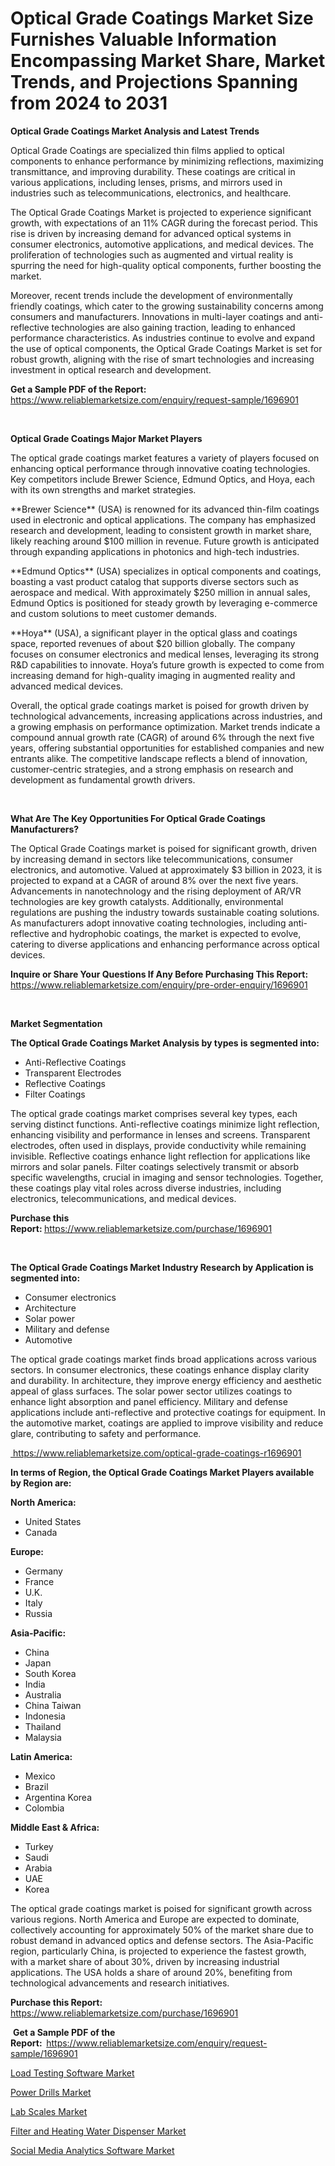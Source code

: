 <p><h1>Optical Grade Coatings Market Size Furnishes Valuable Information Encompassing Market Share, Market Trends, and Projections Spanning from 2024 to 2031</h1></p><p><strong>Optical Grade Coatings Market Analysis and Latest Trends</strong></p>
<p><p>Optical Grade Coatings are specialized thin films applied to optical components to enhance performance by minimizing reflections, maximizing transmittance, and improving durability. These coatings are critical in various applications, including lenses, prisms, and mirrors used in industries such as telecommunications, electronics, and healthcare.</p><p>The Optical Grade Coatings Market is projected to experience significant growth, with expectations of an 11% CAGR during the forecast period. This rise is driven by increasing demand for advanced optical systems in consumer electronics, automotive applications, and medical devices. The proliferation of technologies such as augmented and virtual reality is spurring the need for high-quality optical components, further boosting the market.</p><p>Moreover, recent trends include the development of environmentally friendly coatings, which cater to the growing sustainability concerns among consumers and manufacturers. Innovations in multi-layer coatings and anti-reflective technologies are also gaining traction, leading to enhanced performance characteristics. As industries continue to evolve and expand the use of optical components, the Optical Grade Coatings Market is set for robust growth, aligning with the rise of smart technologies and increasing investment in optical research and development.</p></p>
<p><strong>Get a Sample PDF of the Report:&nbsp;</strong> <a href="https://www.reliablemarketsize.com/enquiry/request-sample/1696901?utm_campaign=1506&utm_medium=2&utm_source=Github&utm_content=ia&utm_term=20102024&utm_id=optical-grade-coatings">https://www.reliablemarketsize.com/enquiry/request-sample/1696901</a></p>
<p>&nbsp;</p>
<p><strong>Optical Grade Coatings Major Market Players</strong></p>
<p><p>The optical grade coatings market features a variety of players focused on enhancing optical performance through innovative coating technologies. Key competitors include Brewer Science, Edmund Optics, and Hoya, each with its own strengths and market strategies.</p><p>**Brewer Science** (USA) is renowned for its advanced thin-film coatings used in electronic and optical applications. The company has emphasized research and development, leading to consistent growth in market share, likely reaching around $100 million in revenue. Future growth is anticipated through expanding applications in photonics and high-tech industries.</p><p>**Edmund Optics** (USA) specializes in optical components and coatings, boasting a vast product catalog that supports diverse sectors such as aerospace and medical. With approximately $250 million in annual sales, Edmund Optics is positioned for steady growth by leveraging e-commerce and custom solutions to meet customer demands.</p><p>**Hoya** (USA), a significant player in the optical glass and coatings space, reported revenues of about $20 billion globally. The company focuses on consumer electronics and medical lenses, leveraging its strong R&D capabilities to innovate. Hoya’s future growth is expected to come from increasing demand for high-quality imaging in augmented reality and advanced medical devices.</p><p>Overall, the optical grade coatings market is poised for growth driven by technological advancements, increasing applications across industries, and a growing emphasis on performance optimization. Market trends indicate a compound annual growth rate (CAGR) of around 6% through the next five years, offering substantial opportunities for established companies and new entrants alike. The competitive landscape reflects a blend of innovation, customer-centric strategies, and a strong emphasis on research and development as fundamental growth drivers.</p></p>
<p>&nbsp;</p>
<p><strong>What Are The Key Opportunities For Optical Grade Coatings Manufacturers?</strong></p>
<p><p>The Optical Grade Coatings market is poised for significant growth, driven by increasing demand in sectors like telecommunications, consumer electronics, and automotive. Valued at approximately $3 billion in 2023, it is projected to expand at a CAGR of around 8% over the next five years. Advancements in nanotechnology and the rising deployment of AR/VR technologies are key growth catalysts. Additionally, environmental regulations are pushing the industry towards sustainable coating solutions. As manufacturers adopt innovative coating technologies, including anti-reflective and hydrophobic coatings, the market is expected to evolve, catering to diverse applications and enhancing performance across optical devices.</p></p>
<p><strong>Inquire or Share Your Questions If Any Before Purchasing This Report:</strong> <a href="https://www.reliablemarketsize.com/enquiry/pre-order-enquiry/1696901?utm_campaign=1506&utm_medium=2&utm_source=Github&utm_content=ia&utm_term=20102024&utm_id=optical-grade-coatings">https://www.reliablemarketsize.com/enquiry/pre-order-enquiry/1696901</a></p>
<p>&nbsp;</p>
<p><strong>Market Segmentation</strong></p>
<p><strong>The Optical Grade Coatings Market Analysis by types is segmented into:</strong></p>
<p><ul><li>Anti-Reflective Coatings</li><li>Transparent Electrodes</li><li>Reflective Coatings</li><li>Filter Coatings</li></ul></p>
<p><p>The optical grade coatings market comprises several key types, each serving distinct functions. Anti-reflective coatings minimize light reflection, enhancing visibility and performance in lenses and screens. Transparent electrodes, often used in displays, provide conductivity while remaining invisible. Reflective coatings enhance light reflection for applications like mirrors and solar panels. Filter coatings selectively transmit or absorb specific wavelengths, crucial in imaging and sensor technologies. Together, these coatings play vital roles across diverse industries, including electronics, telecommunications, and medical devices.</p></p>
<p><strong>Purchase this Report:&nbsp;</strong><a href="https://www.reliablemarketsize.com/purchase/1696901?utm_campaign=1506&utm_medium=2&utm_source=Github&utm_content=ia&utm_term=20102024&utm_id=optical-grade-coatings">https://www.reliablemarketsize.com/purchase/1696901</a></p>
<p>&nbsp;</p>
<p><strong>The Optical Grade Coatings Market Industry Research by Application is segmented into:</strong></p>
<p><ul><li>Consumer electronics</li><li>Architecture</li><li>Solar power</li><li>Military and defense</li><li>Automotive</li></ul></p>
<p><p>The optical grade coatings market finds broad applications across various sectors. In consumer electronics, these coatings enhance display clarity and durability. In architecture, they improve energy efficiency and aesthetic appeal of glass surfaces. The solar power sector utilizes coatings to enhance light absorption and panel efficiency. Military and defense applications include anti-reflective and protective coatings for equipment. In the automotive market, coatings are applied to improve visibility and reduce glare, contributing to safety and performance.</p></p>
<p><a href="https://www.reliablemarketsize.com/optical-grade-coatings-r1696901?utm_campaign=1506&utm_medium=2&utm_source=Github&utm_content=ia&utm_term=20102024&utm_id=optical-grade-coatings">&nbsp;https://www.reliablemarketsize.com/optical-grade-coatings-r1696901</a></p>
<p><strong>In terms of Region, the Optical Grade Coatings Market Players available by Region are:</strong></p>
<p>
    <p> <strong> North America: </strong>
        <ul>
            <li>United States</li>
            <li>Canada</li>
        </ul>
        </p> 
    <p> <strong> Europe: </strong>
        <ul>
            <li>Germany</li>
            <li>France</li>
            <li>U.K.</li>
            <li>Italy</li>
            <li>Russia</li>
        </ul>
        </p> 
    <p> <strong> Asia-Pacific: </strong>
        <ul>
            <li>China</li>
            <li>Japan</li>
            <li>South Korea</li>
            <li>India</li>
            <li>Australia</li>
            <li>China Taiwan</li>
            <li>Indonesia</li>
            <li>Thailand</li>
            <li>Malaysia</li>
        </ul>
        </p> 
    <p> <strong> Latin America: </strong>
        <ul>
            <li>Mexico</li>
            <li>Brazil</li>
            <li>Argentina Korea</li>
            <li>Colombia</li>
        </ul>
        </p> 
    <p> <strong> Middle East & Africa: </strong>
        <ul>
            <li>Turkey</li>
            <li>Saudi</li>
            <li>Arabia</li>
            <li>UAE</li>
            <li>Korea</li>
        </ul>
    </p>
    </p>
<p><p>The optical grade coatings market is poised for significant growth across various regions. North America and Europe are expected to dominate, collectively accounting for approximately 50% of the market share due to robust demand in advanced optics and defense sectors. The Asia-Pacific region, particularly China, is projected to experience the fastest growth, with a market share of about 30%, driven by increasing industrial applications. The USA holds a share of around 20%, benefiting from technological advancements and research initiatives.</p></p>
<p><strong>Purchase this Report: </strong><a href="https://www.reliablemarketsize.com/purchase/1696901?utm_campaign=1506&utm_medium=2&utm_source=Github&utm_content=ia&utm_term=20102024&utm_id=optical-grade-coatings">https://www.reliablemarketsize.com/purchase/1696901</a></p>
<p>&nbsp;<strong>Get a Sample PDF of the Report:&nbsp;&nbsp;</strong><a href="https://www.reliablemarketsize.com/enquiry/request-sample/1696901?utm_campaign=1506&utm_medium=2&utm_source=Github&utm_content=ia&utm_term=20102024&utm_id=optical-grade-coatings">https://www.reliablemarketsize.com/enquiry/request-sample/1696901</a></p>
<p><strong></strong></p>
<p><p><a href="https://www.linkedin.com/pulse/insights-load-testing-software-market-players-size-geographical-1ggvc?utm_campaign=1506&utm_medium=2&utm_source=Github&utm_content=ia&utm_term=20102024&utm_id=optical-grade-coatings">Load Testing Software Market</a></p><p><a href="https://issuu.com/reportprime-2/docs/power-drills-market-size-2030.pptx_89bc0712e2a594?utm_campaign=1506&utm_medium=2&utm_source=Github&utm_content=ia&utm_term=20102024&utm_id=optical-grade-coatings">Power Drills Market</a></p><p><a href="https://issuu.com/reportprime-2/docs/lab-scales-market-size-2030.pptx_c375ebc5e4b4af?utm_campaign=1506&utm_medium=2&utm_source=Github&utm_content=ia&utm_term=20102024&utm_id=optical-grade-coatings">Lab Scales Market</a></p><p><a href="https://github.com/Chiragrp22/Market-Research-Report-List-6/blob/main/filter-and-heating-water-dispenser-market.md?utm_campaign=1506&utm_medium=2&utm_source=Github&utm_content=ia&utm_term=20102024&utm_id=optical-grade-coatings">Filter and Heating Water Dispenser Market</a></p><p><a href="https://www.linkedin.com/pulse/influencing-factors-social-media-analytics-software-market-3arlc?utm_campaign=1506&utm_medium=2&utm_source=Github&utm_content=ia&utm_term=20102024&utm_id=optical-grade-coatings">Social Media Analytics Software Market</a></p></p>